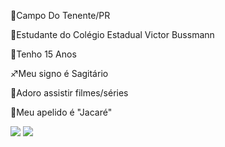 📍Campo Do Tenente/PR

🎒Estudante do Colégio Estadual Victor Bussmann

🎈Tenho 15 Anos 

♐Meu signo é Sagitário

🎥Adoro assistir filmes/séries

🐊Meu apelido é "Jacaré"

<img src="https://img.shields.io/badge/GitHub-100000?style=for-the-badge&logo=github&logoColor=white" />
<img src="https://img.shields.io/badge/JavaScript-F7DF1E?style=for-the-badge&logo=javascript&logoColor=black" />
